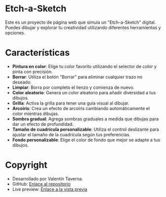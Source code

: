 # Etch-a-Sketch

Este es un proyecto de página web que simula un "Etch-a-Sketch" digital. Puedes dibujar y explorar tu creatividad utilizando diferentes herramientas y opciones.

# Características
- **Pintura en color**: Elige tu color favorito utilizando el selector de color y pinta con precisión.
- **Borrar**: Utiliza el botón "Borrar" para eliminar cualquier trazo no deseado.
- **Limpiar**: Borra por completo el lienzo y comienza de nuevo.
- **Color aleatorio**: Genera un color aleatorio para añadir diversidad a tus dibujos.
- **Grilla**: Activa la grilla para tener una guía visual al dibujar.
- **Arcoíris**: Crea un efecto de arcoíris cambiando automáticamente el color mientras dibujas.
- **Sombra gradual**: Agrega sombras graduales a medida que dibujas para dar un efecto de profundidad.
- **Tamaño de cuadrícula personalizable**: Utiliza el control deslizante para ajustar el tamaño de la cuadrícula según tus preferencias.
- **Fondo personalizable**: Elige el color de fondo que mejor se adapte a tus dibujos.

# Copyright
- Desarrollado por Valentín Taverna.
- GitHub: [Enlace al repositorio](https://github.com/valentave/Etch-a-Sketch)
- Live preview: [Enlace a la vista previa](https://valentave.github.io/Etch-a-Sketch/)
